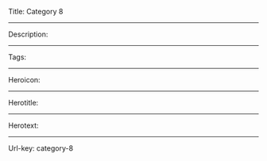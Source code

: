 Title: Category 8

----

Description:

----

Tags:

----

Heroicon:

----

Herotitle:

----

Herotext:

----

Url-key: category-8
